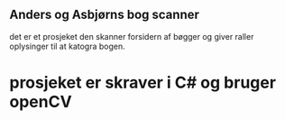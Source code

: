 ## Anders og Asbjørns bog scanner
det er et prosjeket den skanner forsidern af bøgger og giver raller oplysinger til at katogra bogen.
# prosjeket er skraver i C# og bruger openCV

